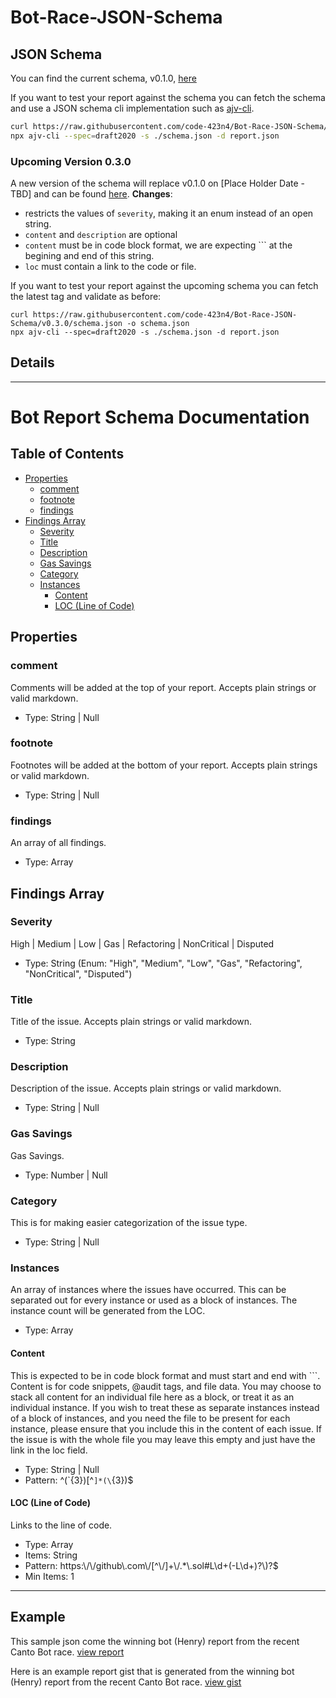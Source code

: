 # Bot-Race-JSON-Schema

## JSON Schema

You can find the current schema, v0.1.0, [here](https://github.com/code-423n4/Bot-Race-JSON-Schema/blob/v0.1.0/schema.json)

If you want to test your report against the schema you can fetch the schema and use a JSON schema cli implementation such as [ajv-cli](https://github.com/ajv-validator/ajv-cli).

```sh
curl https://raw.githubusercontent.com/code-423n4/Bot-Race-JSON-Schema/v0.1.0/schema.json -o schema.json
npx ajv-cli --spec=draft2020 -s ./schema.json -d report.json
```

### Upcoming Version 0.3.0

A new version of the schema will replace v0.1.0 on [Place Holder Date - TBD] and can be found [here](https://github.com/code-423n4/Bot-Race-JSON-Schema/blob/v0.3.0/schema.json).
**Changes**:

- restricts the values of `severity`, making it an enum instead of an open string.
- `content` and `description` are optional
- `content` must be in code block format, we are expecting \`\`\` at the begining and end of this string.
- `loc` must contain a link to the code or file.

If you want to test your report against the upcoming schema you can fetch the latest tag and validate as before:

```
curl https://raw.githubusercontent.com/code-423n4/Bot-Race-JSON-Schema/v0.3.0/schema.json -o schema.json
npx ajv-cli --spec=draft2020 -s ./schema.json -d report.json
```


## Details

-------
# Bot Report Schema Documentation

## Table of Contents
- [Properties](#properties)
  - [comment](#comment)
  - [footnote](#footnote)
  - [findings](#findings)
- [Findings Array](#findings-array)
  - [Severity](#severity)
  - [Title](#title)
  - [Description](#description)
  - [Gas Savings](#gas-savings)
  - [Category](#category)
  - [Instances](#instances)
    - [Content](#content)
    - [LOC (Line of Code)](#loc-line-of-code)

## Properties

### comment

Comments will be added at the top of your report. Accepts plain strings or valid markdown.

- Type: String | Null

### footnote

Footnotes will be added at the bottom of your report. Accepts plain strings or valid markdown.

- Type: String | Null

### findings

An array of all findings.

- Type: Array

## Findings Array

### Severity

High | Medium | Low | Gas | Refactoring | NonCritical | Disputed

- Type: String (Enum: "High", "Medium", "Low", "Gas", "Refactoring", "NonCritical", "Disputed")

### Title

Title of the issue. Accepts plain strings or valid markdown.

- Type: String

### Description

Description of the issue. Accepts plain strings or valid markdown.

- Type: String | Null

### Gas Savings

Gas Savings.

- Type: Number | Null

### Category

This is for making easier categorization of the issue type.

- Type: String | Null

### Instances

An array of instances where the issues have occurred. This can be separated out for every instance or used as a block of instances. The instance count will be generated from the LOC.

- Type: Array

#### Content

This is expected to be in code block format and must start and end with ```. Content is for code snippets, @audit tags, and file data. You may choose to stack all content for an individual file here as a block, or treat it as an individual instance. If you wish to treat these as separate instances instead of a block of instances, and you need the file to be present for each instance, please ensure that you include this in the content of each issue. If the issue is with the whole file you may leave this empty and just have the link in the loc field.

- Type: String | Null
- Pattern: ^(\`{3})[^`]*(\`{3})$

#### LOC (Line of Code)

Links to the line of code.

- Type: Array
- Items: String
- Pattern: https:\\/\\/github\\.com\\/[^\\/]+\\/.*\\.sol#L\\d+(-L\\d+)?\\)?$
- Min Items: 1


------

## Example

This sample json come the winning bot (Henry) report from the recent Canto Bot race. [view report](https://github.com/code-423n4/Bot-Race-JSON-Schema/blob/main/bot-henry-example.json)

Here is an example report gist that is generated from the winning bot (Henry) report from the recent Canto Bot race. [view gist](https://gist.github.com/code423n4/f2f9d9ea48372636f7d67e29c71c59bb#D%E2%80%9124)
